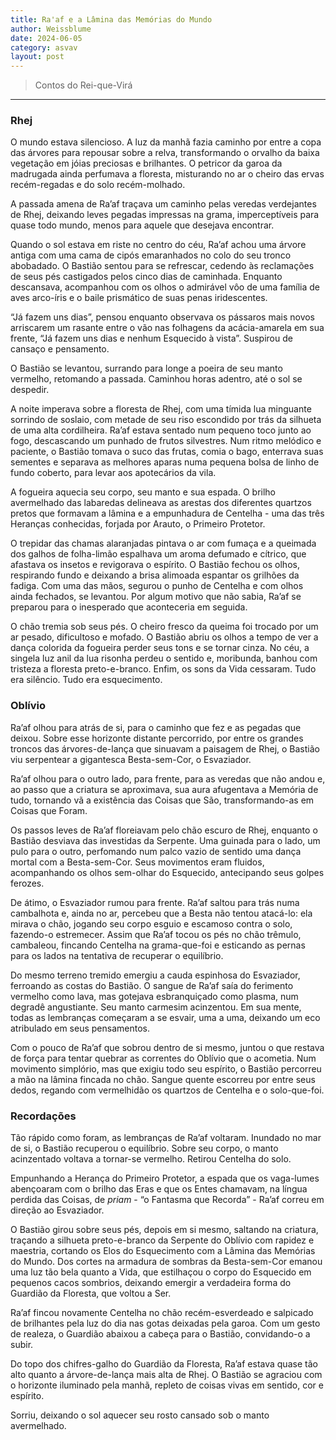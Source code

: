 ```yaml
---
title: Ra'af e a Lâmina das Memórias do Mundo
author: Weissblume
date: 2024-06-05
category: asvav
layout: post
---
```


> Contos do Rei-que-Virá

___

### **Rhej**

​O mundo estava silencioso. A luz da manhã fazia caminho por entre a copa das árvores para repousar sobre a relva, transformando o orvalho da baixa vegetação em jóias preciosas e brilhantes. O petricor da garoa da madrugada ainda perfumava a floresta, misturando no ar o cheiro das ervas recém-regadas e do solo recém-molhado.

​A passada amena de Ra’af traçava um caminho pelas veredas verdejantes de Rhej, deixando leves pegadas impressas na grama, imperceptíveis para quase todo mundo, menos para aquele que desejava encontrar.

​Quando o sol estava em riste no centro do céu, Ra’af achou uma árvore antiga com uma cama de cipós emaranhados no colo do seu tronco abobadado. O Bastião sentou para se refrescar, cedendo às reclamações de seus pés castigados pelos cinco dias de caminhada. Enquanto descansava, acompanhou com os olhos o admirável vôo de uma família de aves arco-íris e o baile prismático de suas penas iridescentes. 

​“Já fazem uns dias”, pensou enquanto observava os pássaros mais novos arriscarem um rasante entre o vão nas folhagens da acácia-amarela em sua frente, “Já fazem uns dias e nenhum Esquecido à vista”. Suspirou de cansaço e pensamento.

​O Bastião se levantou, surrando para longe a poeira de seu manto vermelho, retomando a passada. Caminhou horas adentro, até o sol se despedir.

​A noite imperava sobre a floresta de Rhej, com uma tímida lua minguante sorrindo de soslaio, com metade de seu riso escondido por trás da silhueta de uma alta cordilheira. Ra’af estava sentado num pequeno toco junto ao fogo, descascando um punhado de frutos silvestres. Num ritmo melódico e paciente, o Bastião tomava o suco das frutas, comia o bago, enterrava suas sementes e separava as melhores aparas numa pequena bolsa de linho de fundo coberto, para levar aos apotecários da vila. 

​A fogueira aquecia seu corpo, seu manto e sua espada. O brilho avermelhado das labaredas delineava as arestas dos diferentes quartzos pretos que formavam a lâmina e a empunhadura de Centelha - uma das três Heranças conhecidas, forjada por Arauto, o Primeiro Protetor. 

​O trepidar das chamas alaranjadas pintava o ar com fumaça e a queimada dos galhos de folha-limão espalhava um aroma defumado e cítrico, que afastava os insetos e revigorava o espírito. O Bastião fechou os olhos, respirando fundo e deixando a brisa alimoada espantar os grilhões da fadiga. Com uma das mãos, segurou o punho de Centelha e com olhos ainda fechados, se levantou. Por algum motivo que não sabia, Ra’af se preparou para o inesperado que aconteceria em seguida.

​O chão tremia sob seus pés. O cheiro fresco da queima foi trocado por um ar pesado, dificultoso e mofado. O Bastião abriu os olhos a tempo de ver a dança colorida da fogueira perder seus tons e se tornar cinza. No céu, a singela luz anil da lua risonha perdeu o sentido e, moribunda, banhou com tristeza a floresta preto-e-branco. Enfim, os sons da Vida cessaram. Tudo era silêncio. Tudo era esquecimento.

### **Oblívio**

​Ra’af olhou para atrás de si, para o caminho que fez e as pegadas que deixou. Sobre esse horizonte distante percorrido, por entre os grandes troncos das árvores-de-lança que sinuavam a paisagem de Rhej, o Bastião viu serpentear a gigantesca Besta-sem-Cor, o Esvaziador.

​Ra’af olhou para o outro lado, para frente, para as veredas que não andou e, ao passo que a criatura se aproximava, sua aura afugentava a Memória de tudo, tornando vã a existência das Coisas que São, transformando-as em Coisas que Foram.

​Os passos leves de Ra’af floreiavam pelo chão escuro de Rhej, enquanto o Bastião desviava das investidas da Serpente. Uma guinada para o lado, um pulo para o outro, perfomando num palco vazio de sentido uma dança mortal com a Besta-sem-Cor. Seus movimentos eram fluidos, acompanhando os olhos sem-olhar do Esquecido, antecipando seus golpes ferozes.

​De átimo, o Esvaziador rumou para frente. Ra’af saltou para trás numa cambalhota e, ainda no ar, percebeu que a Besta não tentou atacá-lo: ela mirava o chão, jogando seu corpo esguio e escamoso contra o solo, fazendo-o estremecer. Assim que Ra’af tocou os pés no chão trêmulo, cambaleou, fincando Centelha na grama-que-foi e esticando as pernas para os lados na tentativa de recuperar o equilíbrio. 

​Do mesmo terreno tremido emergiu a cauda espinhosa do Esvaziador, ferroando as costas do Bastião. O sangue de Ra’af saía do ferimento vermelho como lava, mas gotejava esbranquiçado como plasma, num degradê angustiante. Seu manto carmesim acinzentou. Em sua mente, todas as lembranças começaram a se esvair, uma a uma, deixando um eco atribulado em seus pensamentos.

​Com o pouco de Ra’af que sobrou dentro de si mesmo, juntou o que restava de força para tentar quebrar as correntes do Oblívio que o acometia. Num movimento simplório, mas que exigiu todo seu espírito, o Bastião percorreu a mão na lâmina fincada no chão. Sangue quente escorreu por entre seus dedos, regando com vermelhidão os quartzos de Centelha e o solo-que-foi. 

### **Recordações**

​Tão rápido como foram, as lembranças de Ra’af voltaram. Inundado no mar de si, o Bastião recuperou o equilíbrio. Sobre seu corpo, o manto acinzentado voltava a tornar-se vermelho. Retirou Centelha do solo. 

​Empunhando a Herança do Primeiro Protetor, a espada que os vaga-lumes abençoaram com o brilho das Eras e que os Entes chamavam, na língua perdida das Coisas, de *priam* - “o Fantasma que Recorda” - Ra’af correu em direção ao Esvaziador.

​O Bastião girou sobre seus pés, depois em si mesmo, saltando na criatura, traçando a silhueta preto-e-branco da Serpente do Oblívio com rapidez e maestria, cortando os Elos do Esquecimento com a Lâmina das Memórias do Mundo. Dos cortes na armadura de sombras da Besta-sem-Cor emanou uma luz tão bela quanto a Vida, que estilhaçou o corpo do Esquecido em pequenos cacos sombrios, deixando emergir a verdadeira forma do Guardião da Floresta, que voltou a Ser.

​Ra’af fincou novamente Centelha no chão recém-esverdeado e salpicado de brilhantes pela luz do dia nas gotas deixadas pela garoa. Com um gesto de realeza, o Guardião abaixou a cabeça para o Bastião, convidando-o a subir.

​Do topo dos chifres-galho do Guardião da Floresta, Ra’af estava quase tão alto quanto a árvore-de-lança mais alta de Rhej. O Bastião se agraciou com o horizonte iluminado pela manhã, repleto de coisas vivas em sentido, cor e espírito. 

​Sorriu, deixando o sol aquecer seu rosto cansado sob o manto avermelhado.
